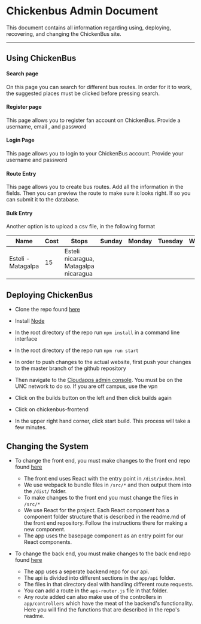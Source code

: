 Chickenbus Admin Document
===================


This document contains all information regarding using, deploying, recovering, and changing the ChickenBus site.

----------


Using ChickenBus
-------------

####  Search page

On this page you can search for different bus routes. In order for it to work, the suggested places must be clicked before pressing search.

####  Register page

This page allows you to register fan account on ChickenBus. Provide a username, email , and password

####  Login Page
This page allows you to login to your ChickenBus account. Provide your username and password

#### Route Entry

This page allows you to create bus routes. Add all the information in the fields. Then you can preview the route to make sure it looks right. If so you can submit it to the database.

#### Bulk Entry
Another option is to upload a csv file, in the following format

|Name	|Cost	|Stops	|Sunday	|Monday	|Tuesday	|Wednesday	|Thursday	|Friday	|Saturday	|Duration	|Notes|
| ------- | --- | ------------------ | -----| -----| -----| -----| -----| -----| -----| -----| -----|
|Esteli - Matagalpa	|15	|Esteli nicaragua, Matagalpa nicaragua		|	| | | | | | | 23| notes|


Deploying ChickenBus
-------------
- Clone the repo found [here](https://github.com/KyleMartin95/ChickenBus-Frontend)
- Install [Node](https://nodejs.org/en/)
- In the root directory of the repo run `npm install` in a command line interface
- In the root directory of the repo run `npm run start`

- In order to push changes to the actual website, first push your changes to the master branch of the github repository
- Then navigate to the [Cloudapps admin console](https://console.cloudapps.unc.edu/console/project/einsler/overview). You must be on the UNC network to do so. If you are off campus, use the vpn
- Click on the builds button on the left and then click builds again
- Click on chickenbus-frontend
- In the upper right hand corner, click start build. This process will take a few minutes.



Changing the System
-------------
- To change the front end, you must make changes to the front end repo found [here](https://github.com/KyleMartin95/ChickenBus-Frontend)
    - The front end uses React with the entry point in `/dist/index.html`
    - We use webpack to bundle files in `/src/*` and then output them into the `/dist/` folder.
    - To make changes to the front end you must change the files in `/src/*`
    - We use React for the project. Each React component has a component folder structure that is described in the readme.md of the front end repository. Follow the instructions there for making a new component.
    - The app uses the basepage component as an entry point for our React components.

- To change the back end, you must make changes to the back end repo found [here](https://github.com/KyleMartin95/ChickenBus-Frontend)
    - The app uses a seperate backend repo for our api.
    - The api is divided into different sections in the `app/api` folder.
    - The files in that directory deal with handling different route requests.
    - You can add a route in the `api-router.js` file in that folder.
    - Any route added can also make use of the controllers in `app/controllers` which have the meat of the backend's functionality. Here you will find the functions that are described in the repo's readme.
